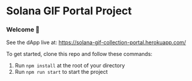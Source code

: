 # Solana GIF Portal Project

### **Welcome 👋**

See the dApp live at: https://solana-gif-collection-portal.herokuapp.com/

To get started, clone this repo and follow these commands:

1. Run `npm install` at the root of your directory
2. Run `npm run start` to start the project
